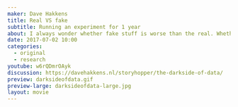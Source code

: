 ```yaml
---
maker: Dave Hakkens
title: Real VS fake
subtitle: Running an experiment for 1 year
about: I always wonder whether fake stuff is worse than the real. Whether the extra amount of money you pay for the originals truly gives a better product. I bought a fake an real Nike shoe and starter wearing them at the same time wherever I went for the last year. Noticeable difference already after a few weeks and in the end one true winner. However the results don't matter. There is a reason why you shouldn't buy fake stuff. ever.
date: 2017-07-02 10:00
categories:
  - original
  - research
youtube: w6rQDmrOAyk
discussion: https://davehakkens.nl/storyhopper/the-darkside-of-data/
preview: darksideofdata.gif
preview-large: darksideofdata-large.jpg
layout: movie
---
```

